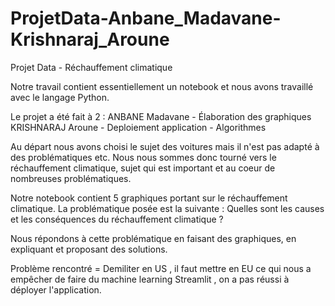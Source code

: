 # ProjetData-Anbane_Madavane-Krishnaraj_Aroune
Projet Data - Réchauffement climatique

Notre travail contient essentiellement un notebook et nous avons travaillé avec le langage Python.

Le projet a été fait à 2 :  ANBANE Madavane -  Élaboration des graphiques
                            KRISHNARAJ Aroune - Deploiement application - Algorithmes
                            

Au départ nous avons choisi le sujet des voitures mais il n'est pas adapté à des problématiques etc.
Nous nous sommes donc tourné vers le réchauffement climatique, sujet qui est important et au coeur de nombreuses problématiques.

Notre notebook contient 5 graphiques portant sur le réchauffement climatique.
La problématique posée est la suivante :      Quelles sont les causes et les conséquences du réchauffement climatique ?

Nous répondons à cette problématique en faisant des graphiques, en expliquant  et proposant des solutions.


Problème rencontré = Demiliter en US , il faut mettre en EU ce qui nous a empêcher de faire du machine learning
Streamlit , on a pas réussi à déployer l'application.

